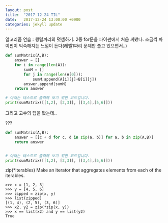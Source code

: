 ```yaml
---
layout: post
title:  "2017-12-24 TIL"
date:   2017-12-24 13:00:00 +0900
categories: jekyll update
---
```


알고리즘 연습 : 행렬끼리의 덧셈하기. 2중 for문을 파이썬에서 처음 써봤다. 조금씩 파이썬이 익숙해지는 느낌이 든다(레벨1짜리 문제만 풀고 있으면서..)

```python
def sumMatrix(A,B):
	answer = []
	for i in range(len(A)):
		sumM = []
		for j in range(len(A[0])):
			sumM.append(A[i][j]+B[i][j])
		answer.append(sumM)
	return answer

# 아래는 테스트로 출력해 보기 위한 코드입니다.
print(sumMatrix([[1,2], [2,3]], [[3,4],[5,6]]))
```

그리고 고수의 답을 봤는데..

???

```python
def sumMatrix(A,B):
    answer = [[c + d for c, d in zip(a, b)] for a, b in zip(A,B)]
    return answer


# 아래는 테스트로 출력해 보기 위한 코드입니다.
print(sumMatrix([[1,2], [2,3]], [[3,4],[5,6]]))
```

zip(*iterables)
Make an iterator that aggregates elements from each of the iterables.
```
>>> x = [1, 2, 3]
>>> y = [4, 5, 6]
>>> zipped = zip(x, y)
>>> list(zipped)
[(1, 4), (2, 5), (3, 6)]
>>> x2, y2 = zip(*zip(x, y))
>>> x == list(x2) and y == list(y2)
True
```
